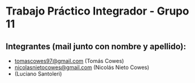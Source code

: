 # Trabajo Práctico Integrador - Grupo 11
## Integrantes (mail junto con nombre y apellido):
* tomascowes97@gmail.com (Tomás Cowes)
* nicolasnietocowes@gmail.com (Nicolás Nieto Cowes)
* (Luciano Santoleri)
